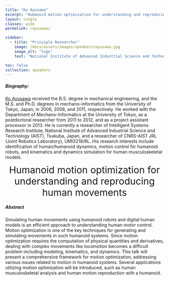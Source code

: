 ```yaml
---
title: "Ko Ayusawa"
excerpt: "Humanoid motion optimization for understanding and reproducing human movements"
layout: single 
classes: wide
permalink: /ayusawa/

sidebar:
  - title: "Principle Researcher"
    image: /docs/assets/images/speakers/ayusawa.jpg
    image_alt: "logo"
    text: "National Institute of Advanced Industrial Science and Technology (AIST)"

toc: false 
collection: speakers
---
```


##### Biography: 


[Ko Ayusawa](https://researchmap.jp/ko_ayusawa?lang=en) received the B.S. degree in mechanical engineering, and the M.S. and Ph.D. degrees in mechano-informatics from the University of Tokyo, Japan, in 2006, 2008, and 2011, respectively. He worked with the Department of Mechano-Informatics at the University of Tokyo, as a postdoctoral researcher from 2011 to 2012, and as a project assistant processor in 2013. He is currently a researcher of Intelligent Systems Research Institute, National Institute of Advanced Industrial Science and Technology (AIST), Tsukuba, Japan, and a researcher of CNRS-AIST JRL (Joint Robotics Laboratory), UMI3218/RL. His research interests include identification of human/humanoid dynamics, motion control for humanoid robots, and kinematics and dynamics simulation for human musculoskeletal models.





<center style="font-size:30px">
Humanoid motion optimization for understanding and reproducing human movements
</center>



##### Abstract


Simulating human movements using humanoid robots and digital human models is an efficient approach to understanding human motor control. Motion optimization is one of the key techniques for generating and simulating movements in such humanoid systems. Since motion optimization requires the computation of physical quantities and derivatives, dealing with complex movements like locomotion becomes a difficult problem including modeling, kinematics, and dynamics. This talk will present a comprehensive framework for motion optimization, addressing various issues related to motion in humanoid systems. Several applications utilizing motion optimization will be introduced, such as human musculoskeletal analysis and human motion reproduction with a humanoid.






